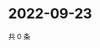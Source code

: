 # 2022-09-23

共 0 条

<!-- BEGIN WEIBO -->
<!-- 最后更新时间 Fri Sep 23 2022 12:22:21 GMT+0800 (China Standard Time) -->

<!-- END WEIBO -->
